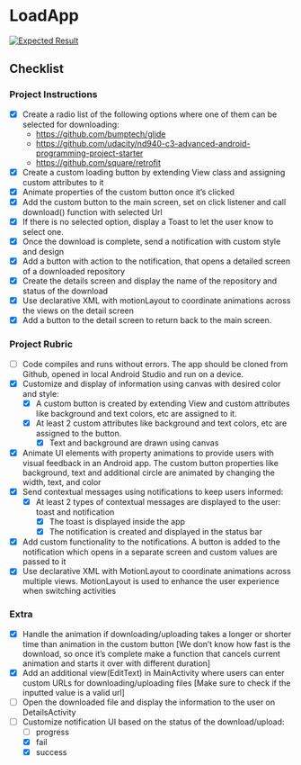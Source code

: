 # LoadApp

[![Expected Result](https://img.youtube.com/vi/a2l2cuMWh20/0.jpg)](https://www.youtube.com/watch?v=a2l2cuMWh20)

## Checklist

### Project Instructions
- [x] Create a radio list of the following options where one of them can be selected for downloading:
  * https://github.com/bumptech/glide
  * https://github.com/udacity/nd940-c3-advanced-android-programming-project-starter
  * https://github.com/square/retrofit
- [x] Create a custom loading button by extending View class and assigning custom attributes to it
- [x] Animate properties of the custom button once it’s clicked
- [x] Add the custom button to the main screen, set on click listener and call download() function with selected Url
- [x] If there is no selected option, display a Toast to let the user know to select one.
- [x] Once the download is complete, send a notification with custom style and design
- [x] Add a button with action to the notification, that opens a detailed screen of a downloaded repository
- [x] Create the details screen and display the name of the repository and status of the download
- [x] Use declarative XML with motionLayout to coordinate animations across the views on the detail screen
- [x] Add a button to the detail screen to return back to the main screen.

### Project Rubric
- [ ] Code compiles and runs without errors. The app should be cloned from Github, opened in local Android Studio and run on a device.
- [x] Customize and display of information using canvas with desired color and style:
  - [x] A custom button is created by extending View and custom attributes like background and text colors, etc are assigned to it.
  - [x] At least 2 custom attributes like background and text colors, etc are assigned to the button.
    - [x] Text and background are drawn using canvas
- [x] Animate UI elements with property animations to provide users with visual feedback in an Android app. The custom button properties like background, text and additional circle are animated by changing the width, text, and color
- [x] Send contextual messages using notifications to keep users informed:
  - [x] At least 2 types of contextual messages are displayed to the user: toast and notification
    - [x] The toast is displayed inside the app
    - [x] The notification is created and displayed in the status bar
- [x] Add custom functionality to the notifications. A button is added to the notification which opens in a separate screen and custom values are passed to it
- [x] Use declarative XML with MotionLayout to coordinate animations across multiple views. MotionLayout is used to enhance the user experience when switching activities

### Extra
- [x] Handle the animation if downloading/uploading takes a longer or shorter time than animation in the custom button [We don’t know how fast is the download, so once it’s complete make a function that cancels current animation and starts it over with different duration]
- [x] Add an additional view(EditText) in MainActivity where users can enter custom URLs for downloading/uploading files [Make sure to check if the inputted value is a valid url]
- [ ] Open the downloaded file and display the information to the user on DetailsActivity
- [ ] Customize notification UI based on the status of the download/upload:
  - [ ] progress
  - [x] fail
  - [x] success